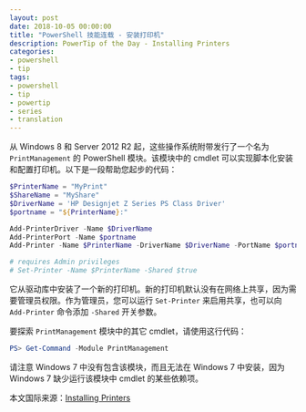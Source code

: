 ```yaml
---
layout: post
date: 2018-10-05 00:00:00
title: "PowerShell 技能连载 - 安装打印机"
description: PowerTip of the Day - Installing Printers
categories:
- powershell
- tip
tags:
- powershell
- tip
- powertip
- series
- translation
---
```

从 Windows 8 和 Server 2012 R2 起，这些操作系统附带发行了一个名为 `PrintManagement` 的 PowerShell 模块。该模块中的 cmdlet 可以实现脚本化安装和配置打印机。以下是一段帮助您起步的代码：

```powershell
$PrinterName = "MyPrint"
$ShareName = "MyShare"
$DriverName = 'HP Designjet Z Series PS Class Driver'
$portname = "${PrinterName}:"

Add-PrinterDriver -Name $DriverName
Add-PrinterPort -Name $portname 
Add-Printer -Name $PrinterName -DriverName $DriverName -PortName $portname -ShareName $ShareName 

# requires Admin privileges
# Set-Printer -Name $PrinterName -Shared $true
```

它从驱动库中安装了一个新的打印机。新的打印机默认没有在网络上共享，因为需要管理员权限。作为管理员，您可以运行 `Set-Printer` 来启用共享，也可以向 `Add-Printer` 命令添加 `-Shared` 开关参数。

要探索 `PrintManagement` 模块中的其它 cmdlet，请使用这行代码：

```powershell
PS> Get-Command -Module PrintManagement  
```

请注意 Windows 7 中没有包含该模块，而且无法在 Windows 7 中安装，因为 Windows 7 缺少运行该模块中 cmdlet 的某些依赖项。

<!--more-->
本文国际来源：[Installing Printers](http://community.idera.com/powershell/powertips/b/tips/posts/installing-printers)
